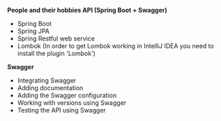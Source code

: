 **People and their hobbies API (Spring Boot + Swagger)**  

- Spring Boot
- Spring JPA
- Spring Restful web service
- Lombok (In order to get Lombok working in IntelliJ IDEA you need to install the plugin 'Lombok')

**Swagger**  
- Integrating Swagger
- Adding documentation
- Adding the Swagger configuration
- Working with versions using Swagger
- Testing the API using Swagger